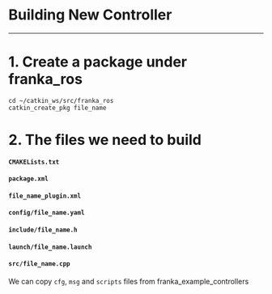 # Building New Controller

---

# 1. Create a package under franka_ros
```
cd ~/catkin_ws/src/franka_ros
catkin_create_pkg file_name
```
# 2. The files we need to build
#### `CMAKELists.txt`

#### `package.xml`

#### `file_name_plugin.xml`

#### `config/file_name.yaml`

#### `include/file_name.h`

#### `launch/file_name.launch`

#### `src/file_name.cpp`

We can copy `cfg`, `msg` and `scripts` files from franka_example_controllers
